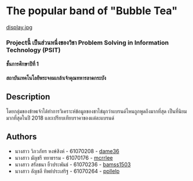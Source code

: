 # The popular band of "Bubble Tea"
[display.jpg](https://postimg.cc/V51G1cd5)

### Projectนี้ เป็นส่วนหนึ่งของวิชา Problem Solving in Information Technology (PSIT)
#### ชั้นการศึกษาปีที่ 1
#### สถาบันเทคโนโลยีพระจอมเกล้าเจ้าคุณทหารลาดกระบัง



## Description
<p>โดยกลุ่มของข้าพเจ้าได้ทำการวิเคราะห์ข้อมูลของชาไข่มุกว่าแบรนด์ไหนถูกพูดถึงมากที่สุด เป็นที่นิยมมากที่สุดในปี 2018 และเปรียบเทียบราคาของแต่ละแบรนด์</p>

## Authors
* นางสาว วิภวภัทร หงษ์สิงห์ - 61070208 - [dame36](https://github.com/dame36)
* นางสาว มัญชรี ทยาธรรม - 61070176 - [mcrrlee](https://github.com/mcrrlee)
* นางสาว สรัลชนา ยิ้วประพันธ์ - 61070236 - [bamss1503](https://github.com/bamss1503)
* นางสาว อัญชลี ทิพย์ประเสริฐ - 61070264 - [ppllelp](https://github.com/ppllelp)

